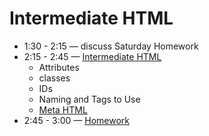 # Intermediate HTML 
- 1:30 - 2:15 — discuss Saturday Homework
- 2:15 - 2:45 — [Intermediate HTML](https://btholt.github.io/intro-to-web-dev-v2/html-next-steps)
  - Attributes
  - classes
  - IDs
  - Naming and Tags to Use
  - [Meta HTML](https://btholt.github.io/intro-to-web-dev-v2/meta-html)
- 2:45 - 3:00 — [Homework](https://www.freecodecamp.org/)
